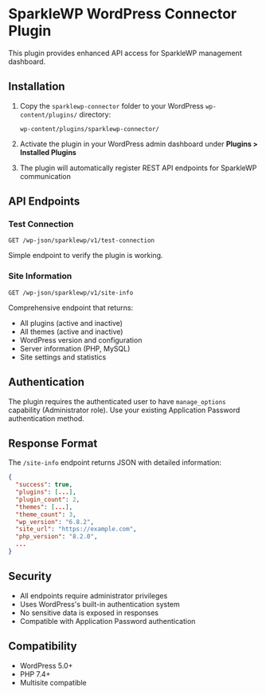# SparkleWP WordPress Connector Plugin

This plugin provides enhanced API access for SparkleWP management dashboard.

## Installation

1. Copy the `sparklewp-connector` folder to your WordPress `wp-content/plugins/` directory:
   ```
   wp-content/plugins/sparklewp-connector/
   ```

2. Activate the plugin in your WordPress admin dashboard under **Plugins > Installed Plugins**

3. The plugin will automatically register REST API endpoints for SparkleWP communication

## API Endpoints

### Test Connection
```
GET /wp-json/sparklewp/v1/test-connection
```
Simple endpoint to verify the plugin is working.

### Site Information
```
GET /wp-json/sparklewp/v1/site-info
```
Comprehensive endpoint that returns:
- All plugins (active and inactive)
- All themes (active and inactive)
- WordPress version and configuration
- Server information (PHP, MySQL)
- Site settings and statistics

## Authentication

The plugin requires the authenticated user to have `manage_options` capability (Administrator role). Use your existing Application Password authentication method.

## Response Format

The `/site-info` endpoint returns JSON with detailed information:

```json
{
  "success": true,
  "plugins": [...],
  "plugin_count": 2,
  "themes": [...],
  "theme_count": 3,
  "wp_version": "6.8.2",
  "site_url": "https://example.com",
  "php_version": "8.2.0",
  ...
}
```

## Security

- All endpoints require administrator privileges
- Uses WordPress's built-in authentication system
- No sensitive data is exposed in responses
- Compatible with Application Password authentication

## Compatibility

- WordPress 5.0+
- PHP 7.4+
- Multisite compatible